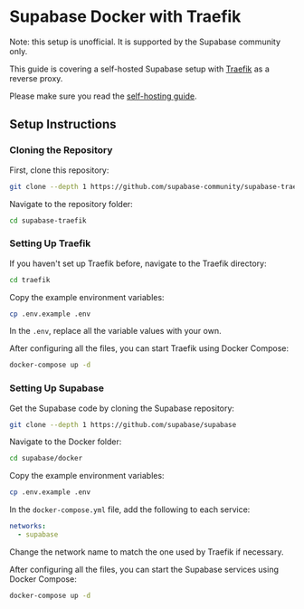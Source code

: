 # Supabase Docker with Traefik

Note: this setup is unofficial. It is supported by the Supabase community only.

This guide is covering a self-hosted Supabase setup with [Traefik](https://github.com/traefik/traefik) as a reverse proxy.

Please make sure you read the [self-hosting guide](https://supabase.io/docs/guides/self-hosting#running-supabase).

## Setup Instructions

### Cloning the Repository

First, clone this repository:

```bash
git clone --depth 1 https://github.com/supabase-community/supabase-traefik
```

Navigate to the repository folder:
```bash
cd supabase-traefik
```

### Setting Up Traefik

If you haven't set up Traefik before, navigate to the Traefik directory:

```bash
cd traefik
```

Copy the example environment variables:

```bash
cp .env.example .env
```

In the `.env`, replace all the variable values with your own.


After configuring all the files, you can start Traefik using Docker Compose:

```bash
docker-compose up -d
```

### Setting Up Supabase

Get the Supabase code by cloning the Supabase repository:

```bash
git clone --depth 1 https://github.com/supabase/supabase
```

Navigate to the Docker folder:

```bash
cd supabase/docker
```

Copy the example environment variables:

```bash
cp .env.example .env
```

In the `docker-compose.yml` file, add the following to each service:

```yaml
networks:
  - supabase
```

Change the network name to match the one used by Traefik if necessary.

After configuring all the files, you can start the Supabase services using Docker Compose:

```bash
docker-compose up -d
```